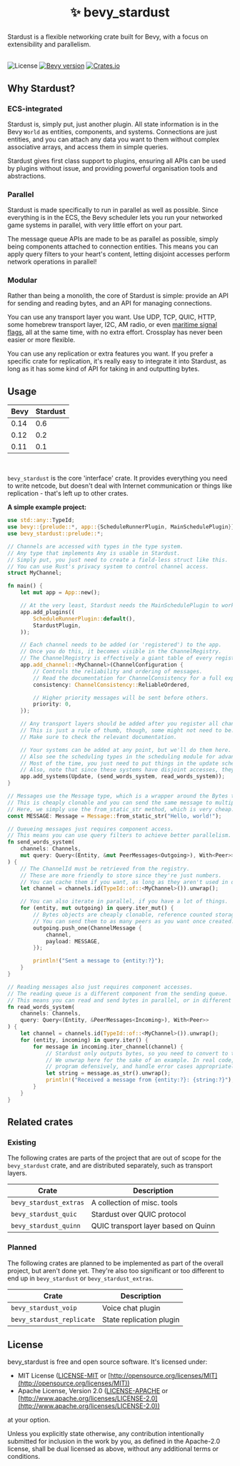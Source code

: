 <h1><p align="center">✨ bevy_stardust</p></h1>
Stardust is a flexible networking crate built for Bevy, with a focus on extensibility and parallelism.
<br></br>

![License](https://img.shields.io/badge/license-MIT_or_Apache_2.0-green)
[![Bevy version](https://img.shields.io/badge/bevy-0.13-blue?color=blue)](https://bevyengine.org/)
[![Crates.io](https://img.shields.io/crates/v/bevy_stardust)](https://crates.io/crates/bevy_stardust)

## Why Stardust?
### ECS-integrated
Stardust is, simply put, just another plugin. All state information is in the Bevy `World` as entities, components, and systems. Connections are just entities, and you can attach any data you want to them without complex associative arrays, and access them in simple queries.

Stardust gives first class support to plugins, ensuring all APIs can be used by plugins without issue, and providing powerful organisation tools and abstractions.

### Parallel
Stardust is made specifically to run in parallel as well as possible. Since everything is in the ECS, the Bevy scheduler lets you run your networked game systems in parallel, with very little effort on your part.

The message queue APIs are made to be as parallel as possible, simply being components attached to connection entities. This means you can apply query filters to your heart's content, letting disjoint accesses perform network operations in parallel!

### Modular
Rather than being a monolith, the core of Stardust is simple: provide an API for sending and reading bytes, and an API for managing connections.

You can use any transport layer you want. Use UDP, TCP, QUIC, HTTP, some homebrew transport layer, I2C, AM radio, or even [maritime signal flags](https://en.wikipedia.org/wiki/International_maritime_signal_flags), all at the same time, with no extra effort. Crossplay has never been easier or more flexible.

You can use any replication or extra features you want. If you prefer a specific crate for replication, it's really easy to integrate it into Stardust, as long as it has some kind of API for taking in and outputting bytes.

## Usage
| Bevy | Stardust |
| ---- | -------- |
| 0.14 | 0.6      |
| 0.12 | 0.2      |
| 0.11 | 0.1      |

<br>

`bevy_stardust` is the core 'interface' crate. It provides everything you need to write netcode, but doesn't deal with Internet communication or things like replication - that's left up to other crates.


**A simple example project:**
```rust
use std::any::TypeId;
use bevy::{prelude::*, app::{ScheduleRunnerPlugin, MainSchedulePlugin}};
use bevy_stardust::prelude::*;

// Channels are accessed with types in the type system.
// Any type that implements Any is usable in Stardust.
// Simply put, you just need to create a field-less struct like this.
// You can use Rust's privacy system to control channel access.
struct MyChannel;

fn main() {
    let mut app = App::new();

    // At the very least, Stardust needs the MainSchedulePlugin to work.
    app.add_plugins((
        ScheduleRunnerPlugin::default(),
        StardustPlugin,
    ));

    // Each channel needs to be added (or 'registered') to the app.
    // Once you do this, it becomes visible in the ChannelRegistry.
    // The ChannelRegistry is effectively a giant table of every registered channel.
    app.add_channel::<MyChannel>(ChannelConfiguration {
        // Controls the reliability and ordering of messages.
        // Read the documentation for ChannelConsistency for a full explanation.
        consistency: ChannelConsistency::ReliableOrdered,

        // Higher priority messages will be sent before others.
        priority: 0,
    });

    // Any transport layers should be added after you register all channels.
    // This is just a rule of thumb, though, some might not need to be.
    // Make sure to check the relevant documentation.

    // Your systems can be added at any point, but we'll do them here.
    // Also see the scheduling types in the scheduling module for advanced usage.
    // Most of the time, you just need to put things in the update schedule.
    // Also, note that since these systems have disjoint accesses, they run in parallel.
    app.add_systems(Update, (send_words_system, read_words_system));
}

// Messages use the Message type, which is a wrapper around the Bytes type.
// This is cheaply clonable and you can send the same message to multiple peers without copying.
// Here, we simply use the from_static_str method, which is very cheap.
const MESSAGE: Message = Message::from_static_str("Hello, world!");

// Queueing messages just requires component access.
// This means you can use query filters to achieve better parallelism.
fn send_words_system(
    channels: Channels,
    mut query: Query<(Entity, &mut PeerMessages<Outgoing>), With<Peer>>
) {
    // The ChannelId must be retrieved from the registry.
    // These are more friendly to store since they're just numbers.
    // You can cache them if you want, as long as they aren't used in different Worlds.
    let channel = channels.id(TypeId::of::<MyChannel>()).unwrap();

    // You can also iterate in parallel, if you have a lot of things.
    for (entity, mut outgoing) in query.iter_mut() {
        // Bytes objects are cheaply clonable, reference counted storages.
        // You can send them to as many peers as you want once created.
        outgoing.push_one(ChannelMessage {
            channel,
            payload: MESSAGE,
        });

        println!("Sent a message to {entity:?}");
    }
}

// Reading messages also just requires component accesses.
// The reading queue is a different component from the sending queue.
// This means you can read and send bytes in parallel, or in different systems.
fn read_words_system(
    channels: Channels,
    query: Query<(Entity, &PeerMessages<Incoming>), With<Peer>>
) {
    let channel = channels.id(TypeId::of::<MyChannel>()).unwrap();
    for (entity, incoming) in query.iter() {
        for message in incoming.iter_channel(channel) {
            // Stardust only outputs bytes, so you need to convert to the desired type.
            // We unwrap here for the sake of an example. In real code, you should
            // program defensively, and handle error cases appropriately.
            let string = message.as_str().unwrap();
            println!("Received a message from {entity:?}: {string:?}");
        }
    }
}
```

## Related crates
### Existing
The following crates are parts of the project that are out of scope for the `bevy_stardust` crate, and are distributed separately, such as transport layers.

| Crate                  | Description                         |
|------------------------|-------------------------------------|
| `bevy_stardust_extras` | A collection of misc. tools         |
| `bevy_stardust_quic`   | Stardust over QUIC protocol         |
| `bevy_stardust_quinn`  | QUIC transport layer based on Quinn |

### Planned
The following crates are planned to be implemented as part of the overall project, but aren't done yet. They're also too significant or too different to end up in `bevy_stardust` or `bevy_stardust_extras`.

| Crate                     | Description              |
|---------------------------|--------------------------|
| `bevy_stardust_voip`      | Voice chat plugin        |
| `bevy_stardust_replicate` | State replication plugin |

## License
bevy_stardust is free and open source software. It's licensed under:
* MIT License ([LICENSE-MIT](LICENSE-MIT) or [http://opensource.org/licenses/MIT](http://opensource.org/licenses/MIT))
* Apache License, Version 2.0 ([LICENSE-APACHE](LICENSE-APACHE) or [http://www.apache.org/licenses/LICENSE-2.0](http://www.apache.org/licenses/LICENSE-2.0))

at your option.

Unless you explicitly state otherwise, any contribution intentionally submitted for inclusion in the work by you, as defined in the Apache-2.0 license, shall be dual licensed as above, without any additional terms or conditions.